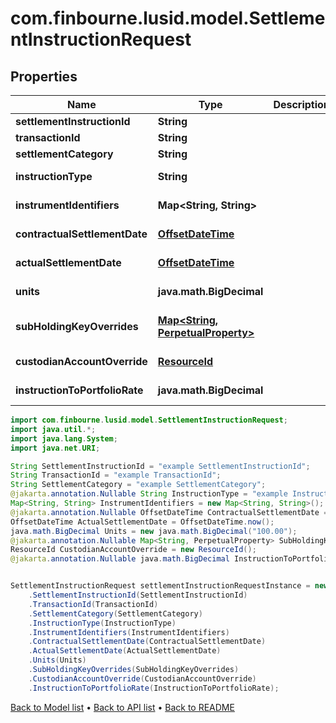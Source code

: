 # com.finbourne.lusid.model.SettlementInstructionRequest

## Properties

Name | Type | Description | Notes
------------ | ------------- | ------------- | -------------
**settlementInstructionId** | **String** |  | [default to String]
**transactionId** | **String** |  | [default to String]
**settlementCategory** | **String** |  | [default to String]
**instructionType** | **String** |  | [optional] [default to String]
**instrumentIdentifiers** | **Map&lt;String, String&gt;** |  | [default to Map<String, String>]
**contractualSettlementDate** | [**OffsetDateTime**](OffsetDateTime.md) |  | [optional] [default to OffsetDateTime]
**actualSettlementDate** | [**OffsetDateTime**](OffsetDateTime.md) |  | [default to OffsetDateTime]
**units** | **java.math.BigDecimal** |  | [default to java.math.BigDecimal]
**subHoldingKeyOverrides** | [**Map&lt;String, PerpetualProperty&gt;**](PerpetualProperty.md) |  | [optional] [default to Map<String, PerpetualProperty>]
**custodianAccountOverride** | [**ResourceId**](ResourceId.md) |  | [optional] [default to ResourceId]
**instructionToPortfolioRate** | **java.math.BigDecimal** |  | [optional] [default to java.math.BigDecimal]

```java
import com.finbourne.lusid.model.SettlementInstructionRequest;
import java.util.*;
import java.lang.System;
import java.net.URI;

String SettlementInstructionId = "example SettlementInstructionId";
String TransactionId = "example TransactionId";
String SettlementCategory = "example SettlementCategory";
@jakarta.annotation.Nullable String InstructionType = "example InstructionType";
Map<String, String> InstrumentIdentifiers = new Map<String, String>();
@jakarta.annotation.Nullable OffsetDateTime ContractualSettlementDate = OffsetDateTime.now();
OffsetDateTime ActualSettlementDate = OffsetDateTime.now();
java.math.BigDecimal Units = new java.math.BigDecimal("100.00");
@jakarta.annotation.Nullable Map<String, PerpetualProperty> SubHoldingKeyOverrides = new Map<String, PerpetualProperty>();
ResourceId CustodianAccountOverride = new ResourceId();
@jakarta.annotation.Nullable java.math.BigDecimal InstructionToPortfolioRate = new java.math.BigDecimal("100.00");


SettlementInstructionRequest settlementInstructionRequestInstance = new SettlementInstructionRequest()
    .SettlementInstructionId(SettlementInstructionId)
    .TransactionId(TransactionId)
    .SettlementCategory(SettlementCategory)
    .InstructionType(InstructionType)
    .InstrumentIdentifiers(InstrumentIdentifiers)
    .ContractualSettlementDate(ContractualSettlementDate)
    .ActualSettlementDate(ActualSettlementDate)
    .Units(Units)
    .SubHoldingKeyOverrides(SubHoldingKeyOverrides)
    .CustodianAccountOverride(CustodianAccountOverride)
    .InstructionToPortfolioRate(InstructionToPortfolioRate);
```


[Back to Model list](../README.md#documentation-for-models) &#8226; [Back to API list](../README.md#documentation-for-api-endpoints) &#8226; [Back to README](../README.md)
